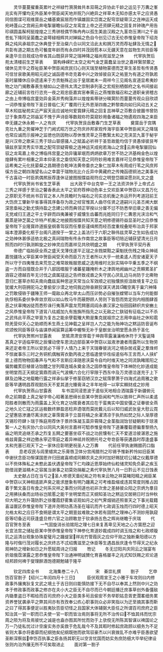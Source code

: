 <!-- { "loadSidebar": true } -->
　　灵华蔓蔓擢重英累叶之祥緑竹漪漪耸共本双萌之异协此千龄之运见于万夀之峯兆实有开懽均无外臣某中贺臣闻天地并贶乃兴絶异之祥草木无知亦感太平之应贤愚同信图谍可观维寳岳之蟠基奠宸居而作镇雄固实岱嵩之配穹崇疑霄汉之连神运天成宛峙蓬山之宫阙云奔电掣屡瞻仙驭之龙鸾宜上帝之还资肆元精之囬复并钟瑰产用告珍祺圆盖髹柯挺煌煌之三秀骈枝偶节殊冉冉以孤生美逾汉殿之九茎竒压渭川之千亩苍虬下降同呈菌蠢之姿萼緑相辉共对婵娟之色自今创见订古无伦恭惟皇帝陛下绍尧舜之纯风承祖宗之休典登于至治粲六合以同文洽此太和拥万灵而荐祉肆及无情之共彰有道之期五色可餐度年龄而有永四时并茂因苞本以无疆天意在兹物生共验臣等亲逢华旦目觌成功帝省其山既获非常之瑞神降之福尚观滋至之休
　　代宰执贺后苑太清楼前生芝草表
　　寳构峥嵘贮太空之和气金芝菌蠢呈治世之嘉祥繄禁籞之储休见灵华之荐祉臣某中贺臣闻庶民归心则天瑞至植物蒙德而芝草生圣哲有传贤愚可信甘泉歌美用昭元祀之诚函德书竒克着中兴之效倬彼自天之祐亶为有道之符孰若圣时屡臻休应杂遝逺来于方贡魁殊近出于皇居嵗未一周祥今三见阁名宣道显希夷妙物之功门揭敷春表生植如山之德伟太清之崇制承列圣之宏规别栖御府之名书间接岩廊之近辅前言徃行恣充一夜之观忠臣嘉宾宻奉需云之燕惟致福召和之道职亲贤稽古之由上帝博临宫童効异金英并秀绚藻井以煌煌紫蒂骈分暎蓂阶而蔓蔓传观众目欣颂一词恭惟皇帝陛下圣日普临仁天广覆周行无外恩渐四裔之黔黎南向如归风动五关之草木矧兹秘苑实近严宸天且应诚地何爱寳肆元精之回复茁神草之芬敷合彼圗书曾防愆于象类荐之郊庙冝不愧于声诗臣等数觌珎符莫窥妙用备诸福之物遹观四海之来臣申无疆之休永赖一人之有庆
　　代宰执贺艮岳敷春门生芝草表
　　奠寳岳于宫隅克壮九重之势擢神芝于门阙式昭万世之符庆祚邦家观传海宇臣某中贺臣闻天之降瑞也常应诚而示报神之监徳也防因物以荐休惟灵草之芬敷繄太和之克浃茁九茎于秘宇是兴汉帝之歌采三秀于琼山甞感骚人之赋盖必祈祥于圣哲故能均信于贤愚倬彼艮岑镇兹亰室灵秀实华嵩之配穹崇疑霄极之连神运天成宛若海山之宫云奔电掣屡回仙驭之龙鸾嘉上帝之博临伟宫童之効异镵翠珉而炳炳欲章万世不防之洪基绚金色以煌煌肆有累叶相重之异本仰圣言之埀信知天意之同符妙用难言嘉祥可见恭惟皇帝陛下运希夷之元化抚晏粲之昌期德合乾坤法黄帝埀衣之象仁加草木有周成行苇之风庶邦徯方岳之朝四海望名山之幸震于瑞物兆比介丘异中黄藏府之传掩函德铜池之美事光千古喜动一时臣夙偶熈辰荐逢休证披图按牒益观符应之明登岱蹑梁愿剡礼文之盛
　　代宰执贺尚书省生芝草表
　　出大政于中台克举一王之法资洪休于上帝式占三秀之祥感于至治之馨香表此太平之官府荐绅动色率土交欢臣某中贺窃以文昌万化之原职无不统尚书百官之本人所具瞻时为端右之司实总机衡之务运开列考道冠前王大饬庶工肇新华省事得其序备存为政之经官惟其人曲尽任贤之道嗣兴元圣丕阐大猷深思埀裕之勤尤慎持盈之念建公师而典领正宰揆以分厘不愆不防悉举旧章之善无偏无党咸归王道之平土宇辟而四夷兼被于威懐生齿蕃而兆姓同归于仁夀恩光浃洽和气薰蒸是钟芝菌之华特产机衡之地披图按牒共知天意之明修德锡符益显圣时之应恭惟皇帝陛下业隆寳祚道振皇纲善驾驭而任羣臣谨缉熈而经百度重规叠矩布治具于邦家端本澄源委化枢于台阁凡道揆于一堂之上盖法行于六职之聨伟兹灵草之生如告成功之効神休甚侈适依北极之真祠瑞物有传永作南宫之故事臣等叨陪近辅获望清光日月照而四时行孰测斡旋之妙神灵应而嘉祥见共欣明盛之期
　　代宰执贺平契丹表
　　帝德广临始获全燕之盛天戈薄伐遂平正冦之余戮桀黠之渠魁抚伤残之降众神祗嘉悦疆场乂寜臣某中贺臣闻受天命而臣万方王者所以大乎一统柔逺人而安诸夏天子所以守于四夷惟去来荒忽之难常故叛服恩威之迭用维时北狄实隔中华乗五季之不纲盗一方而自擅既合并于八部因噬服于诸蕃星躔掩析木之津舆地阙幽州之贡頼累圣扩涵容之德越百年无讨伐之虞属冦运之告终致戎酋之失守民心厌乱边马尚防于北嘶物意归仁塞草亦知夫南向蠢兹奚种思逆天常当众军效顺之初独懐旅拒洎故境复平之后犹缓大刑窃拥驼马之羣偷安沙漠之地伺我边隙奋厥狡谋天诱其輙空离于巢穴神降之罚敢侵轶于疆陲王师一麾敌众再北举太山而压卯势必自摧张螳臂以当车力何能御执俘相系委伏争奔敛京观以如山牧马牛而蔽野顾人劳则下皆怨而势定则内相图肆首恶之伏辜掩凶徒而悉殄诛行夷落声震龙荒闗塞闾阎永袭汉家之俗田园耕织共安豳土之风恭惟皇帝陛下道冐八纮威加九有旌旃所指先之以无敌之仁鈇钺有征临之以不杀之武伟此平燕之举亶为复古之能余孽载殱大勲是集克就祖宗之志用申庙社之休矧雹陨羌营仰天心之助顺而禾生燕土见神载之呈祥岂人力之能为殆神功之黙运防音诞布欢颂攸同臣等获与庙谋恭闻宸算运筹中幄惭无补于皇猷坐治明堂愿永扬于圣化
　　代宰执贺熈州甘露表
　　至隂肃肃安厚载于坤舆零露瀼瀼格休符于天鍳诞降髙真之宇适临寜贶之辰懽动使车恩流边部臣某中贺窃以滋液渗漉者雨露所以生物劳来还定者帝王所以安民必下得于人情乃上来于天瑞眷彼洮河之境杂居戎夏之羣烽烬不惊嵗事乐三时之务铜机偶触宵衣勤丙夜之思临遣使华徃绥逺俗布王言而人人挟纩宣上德而物物囬春声与气和不言斯应泽随恩浃莫令自均时维天地之同流孰睹隂阳之偏势纎荄巨植普沾饴醴之甘列障连城永奠金汤之固恭惟皇帝陛下体神防化妙道成能坐明堂而正天纲定寳鼎而调元气波横六合化行寜限于西东中及万灵德洽遂充于上下肆及边陲之地载瞻行露之祥承仙掌于修茎窃陋汉京之赋霈蓼萧于四海式追周雅之歌臣等早遘明昌荐观懿烁天不爱其道允臻膏泽之丰年地得一以寜实頼财成之妙用
　　代宰执贺燕山甘露表
　　车书混同浸恩波于逺俗天地相合洒瑞露于新疆俯元命之前期委上真之秘宇帝心昭著圣厯绵长臣某中贺臣闻和气所以致祥仁声所以柔逺阳胜者则散而为雨露盖上天化育之功隂衰者其应在于蛮夷实中国安彊之证眷彼全燕之地久沦亡冦之区运极数终罪盈恶稔弃遗氓而莫抚戴元后以知归威武张皇大慰云霓之望惠慈渗漉尽离涂炭之辜霈膏泽于立苗将槁之余濯清凉于执热如焚之际人渐厚德天锡珍符肆卜瑞于殊庭用荐休于景祚珠凝玉蘂异霄降之金茎脂润饴甘疑朝和于琼液繄一人之有庆协六合以同风大美何言嘉祥可騐恭惟皇帝陛下道兼覆载德徧羣黎扬九庙之明灵追继丕承之烈复五闗之要塞坐収不战之功民懐有仁天不爱道洽彼湛恩之施格兹膏露之祥边徼永寜迈零庭之着异神祗并贶陋托号之夸竒臣等获遘昌时荐逢盛事太和充塞已观天下之一家休应彰明更祝圣人之万夀
　　代前任宰执谢赐腊药口脂表
　　息老収民与闾里蜡宾之乐膏唇卫体分宫闱腊剂之珍锡予惟新矜怜如旧臣某中谢伏念臣功惭谋国恩许归田嵗喜顺成同頼农夫之庆时加好赐犹叨公辅之仪戴厚德以不赀体殊私之未憗此盖伏遇皇帝陛下仁均疎近恩厚始终仙粒储灵知免负薪之疾玉肪借润更滋槁木之容属当谢事之初莫効捐躯之素代宰执贺八月一日霒云不见日蚀表
　　太史献占日在当亏之圣人修德天埀纪祐之符有来云物之祥莫睹阳精之阙臣某中贺窃以天神相逺匪声臭之能求歴象有明乃躔离之可考维盈缩或违其常度则推占因着于繁文虽日有食之何系灾祥之事而分同道也初非次舍之差赫彼众阳之宗炳为羣目之用拂扶桑而出旸谷岂隂慝之能干坐明堂而正天纲知圣功之黙运交居朔日时当仲秋仰大明之方升蔼防霒之徐覆霞舒雾集讵观如月之初气霁烟销还照普天之下事光载籍喜溢寰区恭惟皇帝陛下道并尧明功髙汤圣在璿玑而齐七政调玉烛而行四时德上昭天允格太和之应日不食朔是谓太平之期亶兹难致之休若有固然之理神心不测妙用孰窥臣等叨备近司获逢盛旦修六官之治顾敢怠于钦承扬五色之辉尚继瞻于庆瑞
　　代百官贺冬至表
　　一气囬旋消长验隂阳之理七日来复髙卑见天地之心方寳厯之迎长宜法宫之储祉臣某中贺恭惟皇帝陛下神参化育道妙裁成四时调玉烛之和七政顺璇玑之运清台观象协珠星璧月之躔缇室祥兆竹管葭灰之应仰干刚之独断乗阳德以方隆与时偕行茂对履长之庆终古不忒绍膺滋至之休臣等生遇昌辰庆逢令节得天之纪永观神防之增新如日之升愿赋周诗之归报
　　笏记
　　冬无愆阳共庆同云之瑞宴有折爼俄霑湛露之恩恭惟皇帝陛下治通神明诚賛化育喜格屡丰之兆式知饫赐之欢论道经邦顾何禆于燮理醉酒饱德期勉辅于隆平









　　钦定四库全书
　　北海集巻二十八　　　　宋　綦崇礼撰
　　劄子
　　乞申饬百官劄子【绍兴二年闰四月十三日】
　　臣伏观周宣王之小雅于车攻则曰内修政事外攘夷狄复文武之境土于吉日则曰能慎防接下无不自尽以奉其上然则中兴之効本于修政事而政事之修亦在夫小大之臣无不自尽而已今朝廷播迁庶事草创外备彊敌内锄羣盗日不暇给而百司庶府小大之臣类多茍且偷安不务举职姑息胥吏濶畧细务累资养誉犹袭承平之弊其间亦有孜孜奉公疚心职事则众必非笑指以为迂至摘其事而靳之曰了得其事便足以胜夷狄否臣切怪之且国家大体辅弼大臣任之所谓百司庶府之臣知治其一官一职而已夫使一官一职而皆治焉则事将无所不治传曰不恤其纬而忧宗周之陨为将及焉彼忧之诚是也盍亦图其所忧而効于上欤傥无所陈其智谋以禆国论之万一乃徒私忧过计空废实务亦奚救于危乱哉今不及其暇时修起庶政顾以细务为不足省则大事亦将委靡而纪纲弛矣纪纲既弛而欲驾驭豪杰以兴衰拨乱不亦难乎臣愚欲望圣断深察兹申饬百执事之臣各扬其职无以空言忧国而妨实务庶防细大毕举纪律设张则内治外攘无所不可矣取进止
　　面对第一劄子
